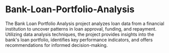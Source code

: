 # Bank-Loan-Portfolio-Analysis
The Bank Loan Portfolio Analysis project analyzes loan data from a financial institution to uncover patterns in loan approval, funding, and repayment. Utilizing data analysis techniques, the project provides insights into the bank's loan portfolio, identifies key performance indicators, and offers recommendations for informed decision-making.
